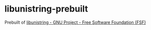 libunistring-prebuilt
=====================
Prebuilt of [libunistring - GNU Project - Free Software Foundation (FSF)](https://www.gnu.org/software/libunistring/)
